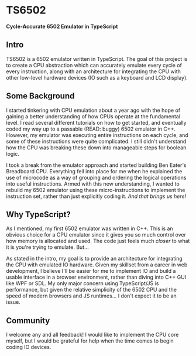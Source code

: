 TS6502
======

**Cycle-Accurate 6502 Emulator in TypeScript**

## Intro
TS6502 is a 6502 emulator written in TypeScript. The goal of this project 
is to create a CPU abstraction which can accurately emulate every cycle of 
every instruction, along with an architecture for integrating the CPU with 
other low-level hardware devices (IO such as a keyboard and LCD display).

## Some Background
I started tinkering with CPU emulation about a year ago with the hope of 
gaining a better understanding of how CPUs operate at the fundamental level.
I read several different tutorials on how to get started, and eventually 
coded my way up to a passable (READ: buggy) 6502 emulator in C++. However,
my emulator was executing entire instructions on each cycle, and some of these
instructions were quite complicated. I still didn't understand how the CPU
was breaking these down into manageable steps for boolean logic.

I took a break from the emulator approach and started building Ben Eater's 
Breadboard CPU. Everything fell into place for me when he explained the 
use of microcode as a way of grouping and ordering the logical operations 
into useful instructions. Armed with this new understanding, I wanted to 
rebuild my 6502 emulator using these micro-instructions to implement the 
instruction set, rather than just explicitly coding it. *And that brings 
us here!*

## Why TypeScript?
As I mentioned, my first 6502 emulator was written in C++. This is an obvious
choice for a CPU emulator since it gives you so much control over how memory
is allocated and used. The code just feels much *closer* to what it is 
you're trying to emulate. But...

As stated in the intro, my goal is to provide an architecture for integrating 
the CPU with emulated IO hardware. Given my skillset from a career in web 
development, I believe I'll be easier for me to implement IO and build a 
usable interface in a browser environment, rather than diving into C++ GUI 
like WPF or SDL. My only major concern using TypeScript/JS is performance,
but given the relative simplicity of the 6502 CPU and the speed of modern 
browsers and JS runtimes... I don't expect it to be an issue.

## Community
I welcome any and all feedback! I would like to implement the CPU core myself,
but I would be grateful for help when the time comes to begin coding IO devices.